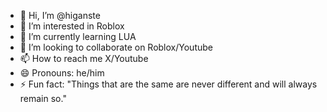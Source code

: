 - 👋 Hi, I’m @higanste
- 👀 I’m interested in Roblox
- 🌱 I’m currently learning LUA
- 💞️ I’m looking to collaborate on Roblox/Youtube
- 📫 How to reach me X/Youtube
- 😄 Pronouns: he/him
- ⚡ Fun fact: "Things that are the same are never different and will always remain so."

<!---
higanste/higanste is a ✨ special ✨ repository because its `README.md` (this file) appears on your GitHub profile.
You can click the Preview link to take a look at your changes.
--->
